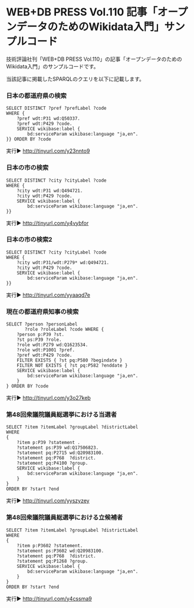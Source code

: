 # WEB+DB PRESS Vol.110 記事「オープンデータのためのWikidata入門」サンプルコード

技術評論社刊「WEB+DB PRESS Vol.110」の記事「オープンデータのためのWikidata入門」のサンプルコードです。

当該記事に掲載したSPARQLのクエリを以下に記載します。


### 日本の都道府県の検索

```sparql
SELECT DISTINCT ?pref ?prefLabel ?code
WHERE {
    ?pref wdt:P31 wd:Q50337.
    ?pref wdt:P429 ?code.
    SERVICE wikibase:label {
        bd:serviceParam wikibase:language "ja,en".
}} ORDER BY ?code
```

実行▶ http://tinyurl.com/y23nnto9

### 日本の市の検索

```sparql
SELECT DISTINCT ?city ?cityLabel ?code
WHERE {
    ?city wdt:P31 wd:Q494721.
    ?city wdt:P429 ?code.
    SERVICE wikibase:label {
        bd:serviceParam wikibase:language "ja,en".
}}
```

実行▶ http://tinyurl.com/y4vybfor

### 日本の市の検索2

```sparql
SELECT DISTINCT ?city ?cityLabel ?code
WHERE {
    ?city wdt:P31/wdt:P279* wd:Q494721.
    ?city wdt:P429 ?code.
    SERVICE wikibase:label {
        bd:serviceParam wikibase:language "ja,en".
}}
```

実行▶ http://tinyurl.com/yyaaqd7e

### 現在の都道府県知事の検索

```sparql
SELECT ?person ?personLabel
       ?role ?roleLabel ?code WHERE {
    ?person p:P39 ?st.
    ?st ps:P39 ?role.
    ?role wdt:P279 wd:Q1623534.
    ?role wdt:P1001 ?pref.
    ?pref wdt:P429 ?code.
    FILTER EXISTS { ?st pq:P580 ?begindate }
    FILTER NOT EXISTS { ?st pq:P582 ?enddate }
    SERVICE wikibase:label {
        bd:serviceParam wikibase:language "ja,en".
    }
} ORDER BY ?code
```

実行▶ http://tinyurl.com/y3o27keb

### 第48回衆議院議員総選挙における当選者

```sparql
SELECT ?item ?itemLabel ?groupLabel ?districtLabel
WHERE
{
    ?item p:P39 ?statement .
    ?statement ps:P39 wd:Q17506823.
    ?statement pq:P2715 wd:Q20983100.
    ?statement pq:P768  ?district.
    ?statement pq:P4100 ?group.
    SERVICE wikibase:label {
        bd:serviceParam wikibase:language "ja,en".
    }
}
ORDER BY ?start ?end
```

実行▶ http://tinyurl.com/yyszyzey

### 第48回衆議院議員総選挙における立候補者


```sparql
SELECT ?item ?itemLabel ?groupLabel ?districtLabel
WHERE
{
    ?item p:P3602 ?statement.
    ?statement ps:P3602 wd:Q20983100.
    ?statement pq:P768  ?district.
    ?statement pq:P1268 ?group.
    SERVICE wikibase:label {
        bd:serviceParam wikibase:language "ja,en".
    }
}
ORDER BY ?start ?end
```

実行▶ http://tinyurl.com/y4cssma9
